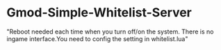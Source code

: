 # Gmod-Simple-Whitelist-Server
"Reboot needed each time when you turn off/on the system.
There is no ingame interface.You need to config the setting in whitelist.lua"
